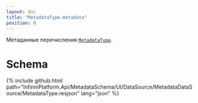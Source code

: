 ```yaml
---
layout: doc
title: "MetadataType.metadata"
position: 0
---
```


Метаданные перечисления [`MetadataType`](../).

# Schema

{% include github.html path="InfinniPlatform.Api/MetadataSchema/UI/DataSource/MetadataDataSource/MetadataType.resjson" lang="json" %}

